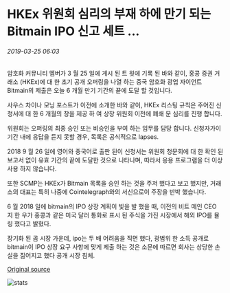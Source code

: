 # HKEx 위원회 심리의 부재 하에 만기 되는 Bitmain IPO 신고 세트 ...

###### 2019-03-25 06:03

암호화 커뮤니티 멤버가 3 월 25 일에 게시 된 트 윗에 기록 된 바와 같이, 홍콩 증권 거래소 (HKEx)에 대 한 초기 공개 오퍼링을 나열 하는 중국 암호화 광업 자이언트 Bitmain의 제출은 오늘 6 개월 만기 기간의 끝에 도달 할 것입니다.

사우스 차이나 모닝 포스트가 이전에 소개한 바와 같이, HKEx 리스팅 규칙은 주어진 신청서에 대 한 6 개월의 창을 제공 하 여 상장 위원회 이전에 폐쇄 문 심리를 진행 합니다.

위원회는 오퍼링의 최종 승인 또는 비승인을 부여 하는 임무를 담당 합니다. 신청자가이 기간 내에 응답을 듣지 못할 경우, 목록은 공식적으로 lapses.

2018 9 월 26 일에 영어와 중국어로 출판 된이 신청서는 위원회 청문회에 대 한 확인 된 보고서 없이 유효 기간의 끝에 도달한 것으로 나타나며, 따라서 응용 프로그램을 더 이상 사용 하지 않습니다.

또한 SCMP는 HKEx가 Bitmain 목록을 승인 하는 것을 주저 했다고 보고 했지만, 거래소의 대표는 특히 나중에 Cointelegraph와의 서신으로이 주장을 반박 했습니다.

6 월 2018 일에 bitmain의 IPO 상장 계획이 빛을 발 했을 때, 이전의 비트 메인 CEO 지 한 우가 홍콩과 같은 미국 달러 통화로 표시 된 주식을 가진 시장에서 해외 IPO를 뮬 링 했다고 밝혔다.

장기화 된 곰 시장 가운데, ipo는 두 배 어려움을 직면 했다, 광범위 한 소득 공개로 bitmain이 IPO 상장 요구 사항에 맞게 제출 하는 것은 소문에 따르면 회사는 상당한 손실을 짊어지고 했다 공개 시장 침체.

[Original source](https://cointelegraph.com/news/bitmain-ipo-filing-set-to-imminently-expire-in-absence-of-hkex-committee-hearing)

![stats](https://c.statcounter.com/11760860/0/a89fa40b/1/ "stats")